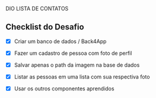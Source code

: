 DIO LISTA DE CONTATOS


## Checklist do Desafio

- [x] Criar um banco de dados / Back4App
- [x] Fazer um cadastro de pessoa com foto de perfil​
- [x] Salvar apenas o path da imagem na base de dados​
- [x] Listar as pessoas em uma lista com sua respectiva foto
- [x] Usar os outros componentes aprendidos




